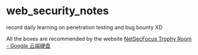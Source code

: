# web_security_notes
record daily learning on penetration testing and bug bounty XD

All the boxes are recommended by the website [NetSecFocus Trophy Room - Google 云端硬盘](https://docs.google.com/spreadsheets/u/1/d/1dwSMIAPIam0PuRBkCiDI88pU3yzrqqHkDtBngUHNCw8/htmlview)
